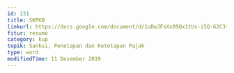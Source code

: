 ```yaml
---
id: 131
title: SKPKB
linkurl: https://docs.google.com/document/d/1uDwJFsXx89Qx1tUs-i5Q-62C3tM9upFRGE65U2HbnEM/edit?usp=drivesdk
fitur: resume
category: kup
topik: Sanksi, Penetapan dan Ketetapan Pajak
type: word
modifiedTime: 11 Desember 2019
---
```


